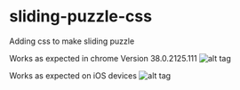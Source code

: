 sliding-puzzle-css
==================
Adding css to make sliding puzzle

Works as expected in chrome Version 38.0.2125.111
![alt tag](https://www.evernote.com/shard/s175/sh/696214bd-8c60-45e5-9852-c0cdfa8092f4/2838a634f54b5ddd6eacbb6c9746642e)

Works as expected on iOS devices
![alt tag](https://www.evernote.com/shard/s175/sh/c3b37704-7253-4ee1-b5c6-d298be487d4a/57f319961040f672bb468a1c50c2c89e)
